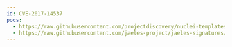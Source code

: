```yaml
---
id: CVE-2017-14537
pocs:
  - https://raw.githubusercontent.com/projectdiscovery/nuclei-templates/master/cves/2017/CVE-2017-14537.yaml
  - https://raw.githubusercontent.com/jaeles-project/jaeles-signatures/master/cves/trixbox-path-traversal-cve-2017-14537.yaml
---
```

